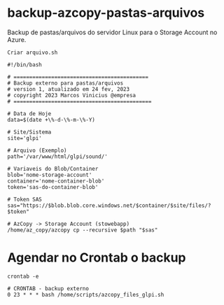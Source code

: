 # backup-azcopy-pastas-arquivos
Backup de pastas/arquivos do servidor Linux para o Storage Account no Azure.

`Criar arquivo.sh`

```
#!/bin/bash

# ===========================================
# Backup externo para pastas/arquivos
# version 1, atualizado em 24 fev, 2023
# copyright 2023 Marcos Vinicius @empresa
# ============================================

# Data de Hoje
data=$(date +\%-d-\%-m-\%-Y)

# Site/Sistema
site='glpi'

# Arquivo (Exemplo)
path='/var/www/html/glpi/sound/'

# Variaveis do Blob/Container
blob='nome-storage-account'
container='nome-container-blob'
token='sas-do-container-blob'

# Token SAS
sas="https://$blob.blob.core.windows.net/$container/$site/files/?$token"

# AzCopy -> Storage Account (stowebapp)
/home/az_copy/azcopy cp --recursive $path "$sas"
```
# Agendar no Crontab o backup
`crontab -e`
```
# CRONTAB - backup externo
0 23 * * * bash /home/scripts/azcopy_files_glpi.sh
```
